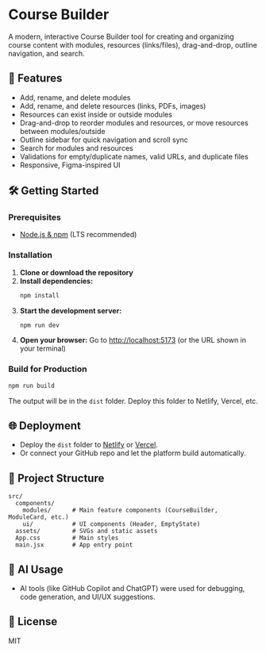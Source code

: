 # Course Builder

A modern, interactive Course Builder tool for creating and organizing course content with modules, resources (links/files), drag-and-drop, outline navigation, and search.

## 🚀 Features

- Add, rename, and delete modules
- Add, rename, and delete resources (links, PDFs, images)
- Resources can exist inside or outside modules
- Drag-and-drop to reorder modules and resources, or move resources between modules/outside
- Outline sidebar for quick navigation and scroll sync
- Search for modules and resources
- Validations for empty/duplicate names, valid URLs, and duplicate files
- Responsive, Figma-inspired UI

## 🛠️ Getting Started

### Prerequisites
- [Node.js & npm](https://nodejs.org/) (LTS recommended)

### Installation
1. **Clone or download the repository**
2. **Install dependencies:**
   ```sh
   npm install
   ```
3. **Start the development server:**
   ```sh
   npm run dev
   ```
4. **Open your browser:**
   Go to [http://localhost:5173](http://localhost:5173) (or the URL shown in your terminal)

### Build for Production
```sh
npm run build
```
The output will be in the `dist` folder. Deploy this folder to Netlify, Vercel, etc.

## 🌐 Deployment
- Deploy the `dist` folder to [Netlify](https://www.netlify.com/) or [Vercel](https://vercel.com/).
- Or connect your GitHub repo and let the platform build automatically.

## 📁 Project Structure
```
src/
  components/
    modules/      # Main feature components (CourseBuilder, ModuleCard, etc.)
    ui/           # UI components (Header, EmptyState)
  assets/         # SVGs and static assets
  App.css         # Main styles
  main.jsx        # App entry point
```

## 🤖 AI Usage
- AI tools (like GitHub Copilot and ChatGPT) were used for debugging, code generation, and UI/UX suggestions.

## 📝 License
MIT
